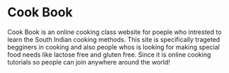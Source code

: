 # Cook Book
Cook Book is an online cooking class website for poeple who intrested to learn the South Indian cooking methods. This site is specifically trageted begginers in cooking and also people whos is looking for making special food needs like lactose free and gluten free. Since it is online cooking tutorials so people can join anywhere around the world!

